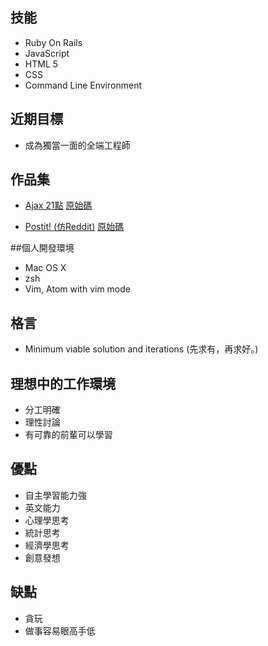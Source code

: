 ## 技能
* Ruby On Rails
* JavaScript
* HTML 5
* CSS
* Command Line Environment

## 近期目標
* 成為獨當一面的全端工程師

## 作品集
* [Ajax 21點](http://chanyu-ajax-blackjack.herokuapp.com/player/new) [原始碼](https://github.com/j0214ack/tl_week4_ajax_bj)

* [Postit! (仿Reddit)](http://chanyu-tl-postit.herokuapp.com/) [原始碼](https://github.com/j0214ack/tl-postit)

##個人開發環境
* Mac OS X
* zsh
* Vim, Atom with vim mode

## 格言
* Minimum viable solution and iterations (先求有，再求好。)

## 理想中的工作環境
* 分工明確
* 理性討論
* 有可靠的前輩可以學習

## 優點
* 自主學習能力強
* 英文能力
* 心理學思考
* 統計思考
* 經濟學思考
* 創意發想

## 缺點
* 貪玩
* 做事容易眼高手低
